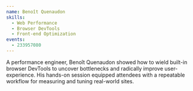 ```yaml
---
name: Benoît Quenaudon
skills:
  - Web Performance
  - Browser DevTools
  - Front-end Optimization
events:
  - 233957080
---
```


A performance engineer, Benoît Quenaudon showed how to wield built-in browser DevTools to uncover bottlenecks and radically improve user-experience. His hands-on session equipped attendees with a repeatable workflow for measuring and tuning real-world sites.
